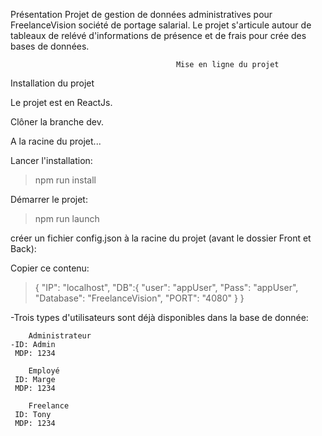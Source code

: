 Présentation Projet de gestion de données administratives pour FreelanceVision société de portage salarial. Le projet s'articule autour de tableaux de relévé d'informations de présence et de frais pour crée des bases de données.

                                         Mise en ligne du projet
Installation du projet

Le projet est en ReactJs.

Clôner la branche dev.

A la racine du projet...

Lancer l'installation:

>npm run install

Démarrer le projet:

>npm run launch

créer un fichier config.json à la racine du projet (avant le dossier Front et Back):

Copier ce contenu:

>{ "IP": "localhost", "DB":{ "user": "appUser", "Pass": "appUser", "Database": "FreelanceVision", "PORT": "4080" } }

-Trois types d'utilisateurs sont déjà disponibles dans la base de donnée:

```
    Administrateur
-ID: Admin
 MDP: 1234
 
    Employé
 ID: Marge
 MDP: 1234
 
    Freelance
 ID: Tony
 MDP: 1234
```
